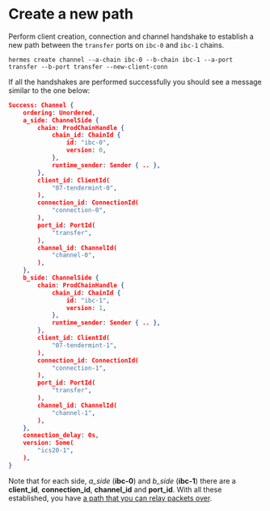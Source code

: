 # Create a new path

Perform client creation, connection and channel handshake to establish a new path between the `transfer` ports on `ibc-0` and `ibc-1` chains.

```shell
hermes create channel --a-chain ibc-0 --b-chain ibc-1 --a-port transfer --b-port transfer --new-client-conn
```

If all the handshakes are performed successfully you should see a message similar to the one below:

```json
Success: Channel {
    ordering: Unordered,
    a_side: ChannelSide {
        chain: ProdChainHandle {
            chain_id: ChainId {
                id: "ibc-0",
                version: 0,
            },
            runtime_sender: Sender { .. },
        },
        client_id: ClientId(
            "07-tendermint-0",
        ),
        connection_id: ConnectionId(
            "connection-0",
        ),
        port_id: PortId(
            "transfer",
        ),
        channel_id: ChannelId(
            "channel-0",
        ),
    },
    b_side: ChannelSide {
        chain: ProdChainHandle {
            chain_id: ChainId {
                id: "ibc-1",
                version: 1,
            },
            runtime_sender: Sender { .. },
        },
        client_id: ClientId(
            "07-tendermint-1",
        ),
        connection_id: ConnectionId(
            "connection-1",
        ),
        port_id: PortId(
            "transfer",
        ),
        channel_id: ChannelId(
            "channel-1",
        ),
    },
    connection_delay: 0s,
    version: Some(
        "ics20-1",
    ),
}

```

Note that for each side, *a_side* (__ibc-0__) and *b_side* (__ibc-1__) there are a __client_id__, __connection_id__, __channel_id__ and __port_id__.
With all these established, you have [a path that you can relay packets over](./multiple-paths.md).
